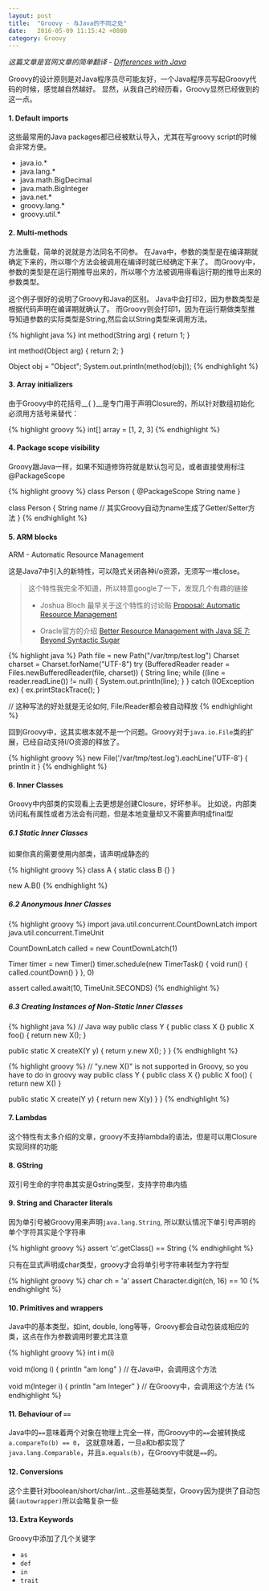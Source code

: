 ```yaml
---
layout: post
title:  "Groovy - 与Java的不同之处"
date:   2016-05-09 11:15:42 +0800
category: Groovy
---
```

_这篇文章是官网文章的简单翻译 - [Differences with Java](http://groovy-lang.org/differences.html)_

Groovy的设计原则是对Java程序员尽可能友好，一个Java程序员写起Groovy代码的时候，感觉越自然越好。
显然，从我自己的经历看，Groovy显然已经做到的这一点。


#### 1. Default imports

这些最常用的Java packages都已经被默认导入，尤其在写groovy script的时候会非常方便。

 * java.io.*
 * java.lang.*
 * java.math.BigDecimal
 * java.math.BigInteger
 * java.net.*
 * groovy.lang.*
 * groovy.util.*

#### 2. Multi-methods

方法重载，简单的说就是方法同名不同参。
在Java中，参数的类型是在编译期就确定下来的，所以哪个方法会被调用在编译时就已经确定下来了。
而Groovy中，参数的类型是在运行期推导出来的，所以哪个方法被调用得看运行期的推导出来的参数类型。

这个例子很好的说明了Groovy和Java的区别。
Java中会打印2，因为参数类型是根据代码声明在编译期就确认了。
而Groovy则会打印1，因为在运行期做类型推导知道参数的实际类型是String,然后会以String类型来调用方法。

{% highlight java %}
int method(String arg) {
  return 1;
}

int method(Object arg) {
  return 2;
}

Object obj = "Object";
System.out.println(method(obj));
{% endhighlight %}

#### 3. Array initializers

由于Groovy中的花括号__{ }__是专门用于声明Closure的，所以针对数组初始化必须用方括号来替代：

{% highlight groovy %}
int[] array = [1, 2, 3]
{% endhighlight %}

#### 4. Package scope visibility

Groovy跟Java一样，如果不知道修饰符就是默认包可见，或者直接使用标注@PackageScope

{% highlight groovy %}
class Person {
  @PackageScope String name
}

class Person {
  String name   // 其实Groovy自动为name生成了Getter/Setter方法
}
{% endhighlight %}

#### 5. ARM blocks

ARM - Automatic Resource Management

这是Java7中引入的新特性，可以隐式关闭各种i/o资源，无须写一堆close。 

> 这个特性我完全不知道，所以特意google了一下，发现几个有趣的链接
>
> * Joshua Bloch 最早关于这个特性的讨论贴 [Proposal: Automatic Resource Management](http://mail.openjdk.java.net/pipermail/coin-dev/2009-February/000011.html)
>
> * Oracle官方的介绍 [Better Resource Management with Java SE 7: Beyond Syntactic Sugar](http://www.oracle.com/technetwork/articles/java/trywithresources-401775.html)

{% highlight java %}
Path file = new Path("/var/tmp/test.log")
Charset charset = Charset.forName("UTF-8")
try (BufferedReader reader = Files.newBufferedReader(file, charset)) {
  String line;
  while ((line = reader.readLine()) != null) {
    System.out.println(line);
  }
} catch (IOException ex) {
  ex.printStackTrace();
}

// 这种写法的好处就是无论如何, File/Reader都会被自动释放
{% endhighlight %}

回到Groovy中，这其实根本就不是一个问题。Groovy对于`java.io.File`类的扩展，已经自动支持I/O资源的释放了。

{% highlight groovy %}
new File('/var/tmp/test.log').eachLine('UTF-8') {
  println it
}
{% endhighlight %}

#### 6. Inner Classes

Groovy中内部类的实现看上去更想是创建Closure，好坏参半。
比如说，内部类访问私有属性或者方法会有问题，但是本地变量却又不需要声明成final型

##### 6.1 Static Inner Classes

如果你真的需要使用内部类，请声明成静态的

{% highlight groovy %}
class A {
  static class B {}
}

new A.B()
{% endhighlight %}

##### 6.2 Anonymous Inner Classes

{% highlight groovy %}
import java.util.concurrent.CountDownLatch
import java.util.concurrent.TimeUnit

CountDownLatch called = new CountDownLatch(1)

Timer timer = new Timer()
timer.schedule(new TimerTask() {
  void run() {
    called.countDown()
  }
}, 0)

assert called.await(10, TimeUnit.SECONDS)
{% endhighlight %}

##### 6.3  Creating Instances of Non-Static Inner Classes

{% highlight java %}
// Java way
public class Y {
  public class X {}
  public X foo() {
    return new X();
  }
  
  public static X createX(Y y) {
    return y.new X();
  }
}
{% endhighlight %}

{% highlight groovy %}
// "y.new X()" is not supported in Groovy, so you have to do in groovy way
public class Y {
  public class X {}
  public X foo() {
    return new X()
  }
  
  public static X create(Y y) {
    return new X(y)
  }
}
{% endhighlight %}

#### 7. Lambdas

这个特性有太多介绍的文章，groovy不支持lambda的语法，但是可以用Closure实现同样的功能

#### 8. GString

双引号生命的字符串其实是Gstring类型，支持字符串内插

#### 9. String and Character literals

因为单引号被Groovy用来声明`java.lang.String`, 所以默认情况下单引号声明的单个字符其实是个字符串

{% highlight groovy %}
assert 'c'.getClass() == String
{% endhighlight %}

只有在显式声明成char类型，groovy才会将单引号字符串转型为字符型

{% highlight groovy %}
char ch = 'a'
assert Character.digit(ch, 16) == 10
{% endhighlight %}

#### 10. Primitives and wrappers

Java中的基本类型，如int, double, long等等，Groovy都会自动包装成相应的类，这点在作为参数调用时要尤其注意

{% highlight groovy %}
int i
m(i)

void m(long i) {
  println "am long"
} // 在Java中，会调用这个方法

void m(Integer i) {
  println "am Integer"
} // 在Groovy中，会调用这个方法
{% endhighlight %}

#### 11. Behaviour of `==`

Java中的`==`意味着两个对象在物理上完全一样，而Groovy中的`==`会被转换成`a.compareTo(b) == 0`，
这就意味着，一旦a和b都实现了`java.lang.Comparable`，并且`a.equals(b)`，在Groovy中就是`==`的。

#### 12. Conversions

这个主要针对boolean/short/char/int...这些基础类型，Groovy因为提供了自动包装`(autowrapper)`所以会略复杂一些

#### 13. Extra Keywords

Groovy中添加了几个关键字

* `as`
* `def`
* `in`
* `trait`